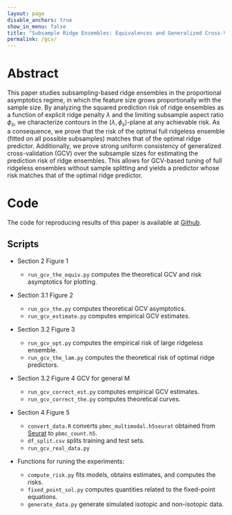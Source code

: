 ```yaml
---
layout: page
disable_anchors: true
show_in_menu: false
title: "Subsample Ridge Ensembles: Equivalences and Generalized Cross-Validation"
permalink: /gcv/
---
```



# Abstract

This paper studies subsampling-based ridge ensembles in the proportional asymptotics regime, in which the feature size grows proportionally with the sample size. By analyzing the squared prediction risk of ridge ensembles as a function of explicit ridge penalty $\lambda$ and the limiting subsample aspect ratio $\phi_s$, we characterize contours in the $(\lambda, \phi_s)$-plane at any achievable risk. As a consequence, we prove that the risk of the optimal full ridgeless ensemble (fitted on all possible subsamples) matches that of the optimal ridge predictor. Additionally, we prove strong uniform consistency of generalized cross-validation (GCV) over the subsample sizes for estimating the prediction risk of ridge ensembles. This allows for GCV-based tuning of full ridgeless ensembles without sample splitting and yields a predictor whose risk matches that of the optimal ridge predictor.




# Code
The code for reproducing results of this paper is available at [Github](https://github.com/jaydu1/overparameterized-bagging/tree/main/paper/gcv).


## Scripts

- Section 2 Figure 1
	- `run_gcv_the_equiv.py` computes the theoretical GCV and risk asymptotics for plotting.

	
- Section 3.1 Figure 2
	- `run_gcv_the.py` computes theoretical GCV asymptotics.
	- `run_gcv_estimate.py` computes empirical GCV estimates.

	
- Section 3.2 Figure 3
	- `run_gcv_opt.py` computes the empirical risk of large ridgeless ensemble.
	- `run_gcv_the_lam.py` computes the theoretical risk of optimal ridge predictors. 
	
- Section 3.2 Figure 4 GCV for general M
	- `run_gcv_correct_est.py` computes empirical GCV estimates.
	- `run_gcv_correct_the.py` computes theoretical curves.
	
	
- Section 4 Figure 5
	- `convert_data.R` converts `pbmc_multimodal.h5seurat` obtained from [Seurat](https://satijalab.org/seurat/articles/multimodal_reference_mapping.html) to `pbmc_count.h5`.
	- `df_split.csv` splits training and test sets.
	- `run_gcv_real_data.py`

- Functions for runing the experiments: 
	- `compute_risk.py` fits models, obtains estimates, and computes the risks.
	- `fixed_point_sol.py` computes quantities related to the fixed-point equations. 
	- `generate_data.py` generate simulated isotopic and non-isotopic data.
